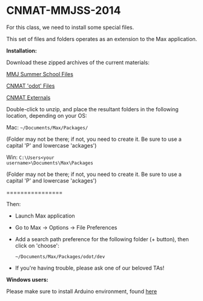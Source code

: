 CNMAT-MMJSS-2014
================

For this class, we need to install some special files.

This set of files and folders operates as an extension to the Max application.

**Installation:**

Download these zipped archives of the current materials:

[MMJ Summer School Files](https://github.com/CNMAT/CNMAT-MMJSS/archive/master.zip)

[CNMAT 'odot' Files](https://github.com/CNMAT/CNMAT-odot/archive/master.zip)

[CNMAT Externals](http://cnmat.berkeley.edu/files/maxdl/archive/CNMAT_Externals-MacOSX-1.0-78-gd490ddd.tgz)

Double-click to unzip, and place the resultant folders in the following location, depending on your OS:

Mac:
    <code>~/Documents/Max/Packages/</code>

(Folder may not be there; if not, you need to create it.  Be sure to use a capital 'P' and lowercase 'ackages')

Win:
    <code>C:\Users\<your username>\Documents\Max\Packages</code>

(Folder may not be there; if not, you need to create it.  Be sure to use a capital 'P' and lowercase 'ackages')

================

Then:

- Launch Max application
- Go to Max -> Options -> File Preferences
- Add a search path preference for the following folder (+ button), then click on 'choose':

    <code>~/Documents/Max/Packages/odot/dev</code>

- If you're having trouble, please ask one of our beloved TAs!

**Windows users:**

Please make sure to install Arduino environment, found [here](http://arduino.googlecode.com/files/arduino-1.0.5-r2-windows.zip)
